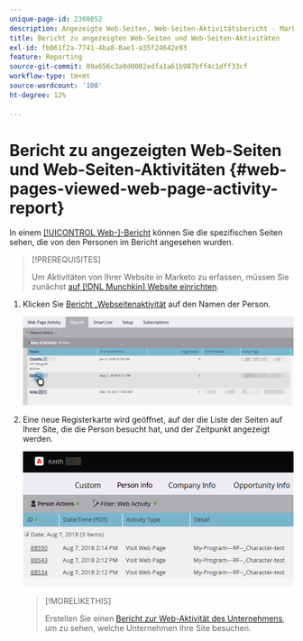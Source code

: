 ```yaml
---
unique-page-id: 2360052
description: Angezeigte Web-Seiten, Web-Seiten-Aktivitätsbericht - Marketo-Dokumente - Produktdokumentation
title: Bericht zu angezeigten Web-Seiten und Web-Seiten-Aktivitäten
exl-id: fb061f2a-7741-4ba8-8ae1-a35f24642e93
feature: Reporting
source-git-commit: 09a656c3a0d0002edfa1a61b987bff4c1dff33cf
workflow-type: tm+mt
source-wordcount: '108'
ht-degree: 12%

---
```


# Bericht zu angezeigten Web-Seiten und Web-Seiten-Aktivitäten {#web-pages-viewed-web-page-activity-report}

In einem [[!UICONTROL Web-]-Bericht](/help/marketo/product-docs/reporting/basic-reporting/report-types/web-page-activity-report.md) können Sie die spezifischen Seiten sehen, die von den Personen im Bericht angesehen wurden.

>[!PREREQUISITES]
>
>Um Aktivitäten von Ihrer Website in Marketo zu erfassen, müssen Sie zunächst [auf  [!DNL Munchkin]  Website einrichten](/help/marketo/product-docs/administration/additional-integrations/add-munchkin-tracking-code-to-your-website.md).

1. Klicken Sie [ Bericht „Webseitenaktivität](/help/marketo/product-docs/reporting/basic-reporting/report-types/web-page-activity-report.md) auf den Namen der Person.

   ![](assets/web-pages-viewed-web-page-activity-report-1.png)

1. Eine neue Registerkarte wird geöffnet, auf der die Liste der Seiten auf Ihrer Site, die die Person besucht hat, und der Zeitpunkt angezeigt werden.

   ![](assets/web-pages-viewed-web-page-activity-report-2.png)

   >[!MORELIKETHIS]
   >
   >Erstellen Sie einen [Bericht zur Web-Aktivität des Unternehmens](/help/marketo/product-docs/reporting/basic-reporting/report-types/company-web-activity-report.md), um zu sehen, welche Unternehmen Ihre Site besuchen.
